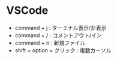 # VSCode
* command + j : ターミナル表示/非表示
* command + / : コメントアウト/イン
* command + n : 新規ファイル
* shift + option + クリック : 複数カーソル
